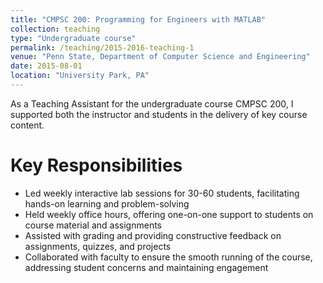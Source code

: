 ```yaml
---
title: "CMPSC 200: Programming for Engineers with MATLAB"
collection: teaching
type: "Undergraduate course"
permalink: /teaching/2015-2016-teaching-1
venue: "Penn State, Department of Computer Science and Engineering"
date: 2015-08-01
location: "University Park, PA"
---
```


As a Teaching Assistant for the undergraduate course CMPSC 200, I supported both the instructor and students in the delivery of key course content.

Key Responsibilities
======
- Led weekly interactive lab sessions for 30-60 students, facilitating hands-on learning and problem-solving
- Held weekly office hours, offering one-on-one support to students on course material and assignments
- Assisted with grading and providing constructive feedback on assignments, quizzes, and projects
- Collaborated with faculty to ensure the smooth running of the course, addressing student concerns and maintaining engagement

